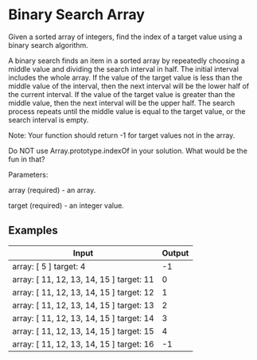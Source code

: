 # Binary Search Array
Given a sorted array of integers, find the index of a target value using a binary search algorithm.

A binary search finds an item in a sorted array by repeatedly choosing a middle value and dividing the search interval in half. The initial interval includes the whole array. If the value of the target value is less than the middle value of the interval, then the next interval will be the lower half of the current interval. If the value of the target value is greater than the middle value, then the next interval will be the upper half. The search process repeats until the middle value is equal to the target value, or the search interval is empty.


Note:
Your function should return -1 for target values not in the array.

Do NOT use Array.prototype.indexOf in your solution. What would be the fun in that?




Parameters:


array (required) - an array.

target (required) - an integer value.

## Examples

Input | Output
------------- | -------------
array: [ 5 ] target: 4	| -1
array: [ 11, 12, 13, 14, 15 ] target: 11 | 0
array: [ 11, 12, 13, 14, 15 ] target: 12 | 1
array: [ 11, 12, 13, 14, 15 ] target: 13 | 2
array: [ 11, 12, 13, 14, 15 ] target: 14 | 3
array: [ 11, 12, 13, 14, 15 ] target: 15 | 4
array: [ 11, 12, 13, 14, 15 ] target: 16 | -1
